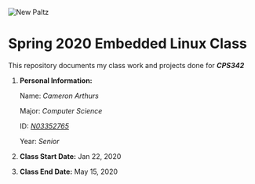 ![New Paltz](https://www.newpaltz.edu/media/identity/logos/newpaltzlogo.jpg)

# Spring 2020 Embedded Linux Class

This repository documents my class work and projects done for *__CPS342__*

1. __Personal Information:__
		
	Name: *Cameron Arthurs*

	Major: *Computer Science*

	ID: [*N03352765*](https://github.com/cameron-arthurs)

	Year: *Senior*

2. __Class Start Date:__ Jan 22, 2020

3. __Class End Date:__ May 15, 2020
